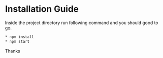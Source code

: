 # Installation Guide

Inside the project directory run following command and you should good to go.

``` sh
* npm install
* npm start
```

Thanks
